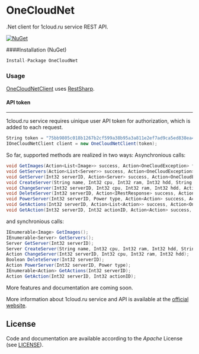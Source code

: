 # **OneCloudNet**
.Net client for 1cloud.ru service REST API.

[![NuGet](https://img.shields.io/nuget/dt/onecloudnet.svg)](http://nuget.org/packages/OneCloudNet)

####Installation (NuGet)
```csharp
Install-Package OneCloudNet
```
### Usage
[OneCloudNetClient](https://github.com/partyz0ne/OneCloudNet/blob/master/OneCloudNet/Client/Client.cs) uses [RestSharp](https://github.com/restsharp/RestSharp).

#### API token
------------------------------

1cloud.ru service requires uinique user API token for authorization, which is added to each request.

```csharp
String token = "75bb9805c018b1267b2cf599a38b95a3a811e2ef7ad9ca5ed838ea4c6bafaf50";
IOneCloudNetClient client = new OneCloudNetClient(token);
```
So far, supported methods are realized in two ways:
Asynchronious calls:
```csharp
void GetImages(Action<List<Image>> success, Action<OneCloudException> failure);
void GetServers(Action<List<Server>> success, Action<OneCloudException> failure);
void GetServer(Int32 serverID, Action<Server> success, Action<OneCloudException> failure);
void CreateServer(String name, Int32 cpu, Int32 ram, Int32 hdd, String imageID, Action<Server> success, Action<OneCloudException> failure);
void ChangeServer(Int32 serverID, Int32 cpu, Int32 ram, Int32 hdd, Action<Action> success, Action<OneCloudException> failure);
void DeleteServer(Int32 serverID, Action<IRestResponse> success, Action<OneCloudException> failure);
void PowerServer(Int32 serverID, Power type, Action<Action> success, Action<OneCloudException> failure);
void GetActions(Int32 serverID, Action<List<Action>> success, Action<OneCloudException> failure);
void GetAction(Int32 serverID, Int32 actionID, Action<Action> success, Action<OneCloudException> failure);
```
and synchronious calls:
```csharp
IEnumerable<Image> GetImages();
IEnumerable<Server> GetServers();
Server GetServer(Int32 serverID);
Server CreateServer(String name, Int32 cpu, Int32 ram, Int32 hdd, String imageID);
Action ChangeServer(Int32 serverID, Int32 cpu, Int32 ram, Int32 hdd);
Boolean DeleteServer(Int32 serverID);
Action PowerServer(Int32 serverID, Power type);
IEnumerable<Action> GetActions(Int32 serverID);
Action GetAction(Int32 serverID, Int32 actionID);
```

More features and documentation are coming soon.

More information about 1cloud.ru service and API is available at the
[official website](http://www.1cloud.ru/).


## License
Code and documentation are available according to the *Apache* License (see [LICENSE](https://github.com/partyz0ne/OneCloudNet/blob/master/LICENSE)).
